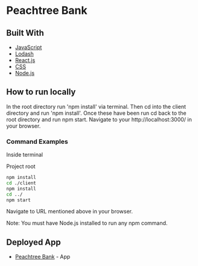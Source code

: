 # Peachtree Bank

## Built With 

- [JavaScript](https://www.javascript.com/)
- [Lodash](https://lodash.com/)
- [React.js](https://reactjs.org)
- [CSS](https://developer.mozilla.org/en-US/docs/Web/CSS)
- [Node.js](https://nodejs.org/en/)

## How to run locally
In the root directory run 'npm install' via terminal. Then cd into the client directory and run 'npm install'. Once these have been run cd back to the root directory and run npm start. Navigate to your http://localhost:3000/ in your browser. 

### Command Examples
Inside terminal 

Project root
```sh
npm install
cd ./client
npm install
cd ../
npm start
```

Navigate to URL mentioned above in your browser.


Note: You must have Node.js installed to run any npm command. 

## Deployed App
* [Peachtree Bank](https://transaction-mg.herokuapp.com/) - App  